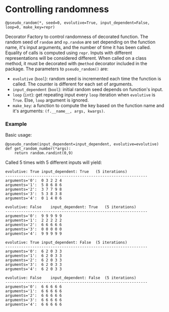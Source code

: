 # Controlling randomness
```
@pseudo_random(*, seed=0, evolutive=True, input_dependent=False, loop=0, make_key=repr)
```
Decorator Factory to control randomness of decorated function.
The random seed of `random` and `np.random` are set depending on the function name, it's input arguments, and the number of time it has been called.
Equality of calls is computed using `repr`. Inputs with different representations will be considered different.
When called on a class method, it must be decorated with `@method` decorator included in the package.
The parameters to `pseudo_random()` are:
  - `evolutive` (`bool`): random seed is incremented each time the function is called. The counter is different for each set of arguments.
  - `input_dependent` (`bool`): initial random seed depends on function's input.
  - `loop` (`int`): get repeating input every `loop` iteration when `evolutive` is `True`. Else, `loop` argument is ignored.
  - `make_key`: a function to compute the key based on the function name and it's arguments: `(f.__name__, args, kwargs)`.
            
### Example
Basic usage:
```
@pseudo_random(input_dependent=input_dependent, evolutive=evolutive)
def get_random_number(*args):
    return random.randint(0,9)
```

Called 5 times with 5 different inputs will yield:
```
evolutive: True	input_dependent: True	(5 iterations)
---------------------------------------------------------------
arguments='0':  0 3 2 2 4 
arguments='1':  5 8 6 8 6 
arguments='2':  3 7 7 9 8 
arguments='3':  5 3 8 3 8 
arguments='4':  0 1 4 0 6 

evolutive: False	input_dependent: True	(5 iterations)
---------------------------------------------------------------
arguments='0':  9 9 9 9 9 
arguments='1':  2 2 2 2 2 
arguments='2':  6 6 6 6 6 
arguments='3':  0 0 0 0 0 
arguments='4':  9 9 9 9 9 

evolutive: True	input_dependent: False	(5 iterations)
---------------------------------------------------------------
arguments='0':  6 2 0 3 3 
arguments='1':  6 2 0 3 3 
arguments='2':  6 2 0 3 3 
arguments='3':  6 2 0 3 3 
arguments='4':  6 2 0 3 3 

evolutive: False	input_dependent: False	(5 iterations)
---------------------------------------------------------------
arguments='0':  6 6 6 6 6 
arguments='1':  6 6 6 6 6 
arguments='2':  6 6 6 6 6 
arguments='3':  6 6 6 6 6 
arguments='4':  6 6 6 6 6 
```
